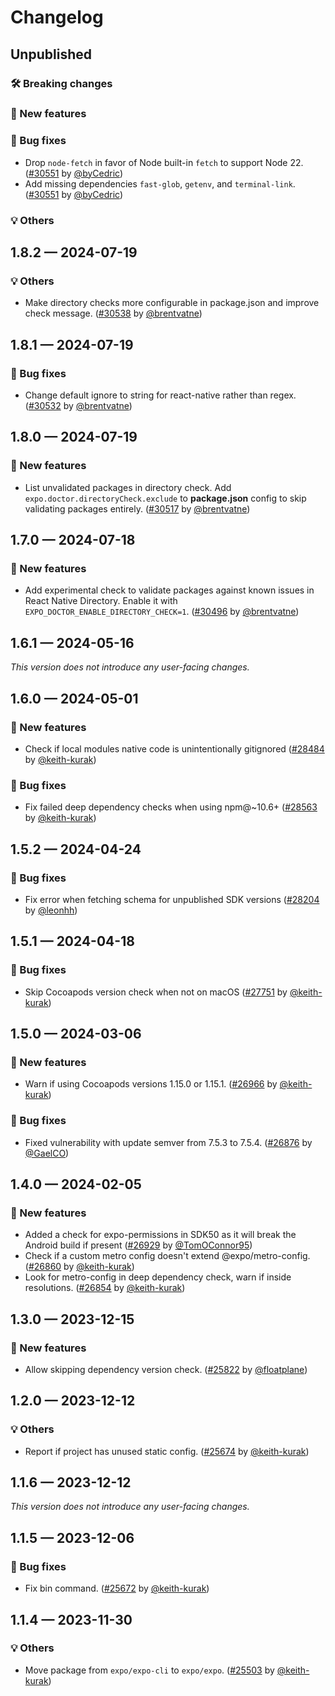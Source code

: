 # Changelog

## Unpublished

### 🛠 Breaking changes

### 🎉 New features

### 🐛 Bug fixes

- Drop `node-fetch` in favor of Node built-in `fetch` to support Node 22. ([#30551](https://github.com/expo/expo/pull/30551) by [@byCedric](https://github.com/byCedric))
- Add missing dependencies `fast-glob`, `getenv`, and `terminal-link`. ([#30551](https://github.com/expo/expo/pull/30551) by [@byCedric](https://github.com/byCedric))

### 💡 Others

## 1.8.2 — 2024-07-19

### 💡 Others

- Make directory checks more configurable in package.json and improve check message. ([#30538](https://github.com/expo/expo/pull/30538) by [@brentvatne](https://github.com/brentvatne))

## 1.8.1 — 2024-07-19

### 🐛 Bug fixes

- Change default ignore to string for react-native rather than regex. ([#30532](https://github.com/expo/expo/pull/30532) by [@brentvatne](https://github.com/brentvatne))

## 1.8.0 — 2024-07-19

### 🎉 New features

- List unvalidated packages in directory check. Add `expo.doctor.directoryCheck.exclude` to **package.json** config to skip validating packages entirely. ([#30517](https://github.com/expo/expo/pull/30517) by [@brentvatne](https://github.com/brentvatne))

## 1.7.0 — 2024-07-18

### 🎉 New features

- Add experimental check to validate packages against known issues in React Native Directory. Enable it with `EXPO_DOCTOR_ENABLE_DIRECTORY_CHECK=1`.  ([#30496](https://github.com/expo/expo/pull/30496) by [@brentvatne](https://github.com/brentvatne))

## 1.6.1 — 2024-05-16

_This version does not introduce any user-facing changes._

## 1.6.0 — 2024-05-01

### 🎉 New features

- Check if local modules native code is unintentionally gitignored ([#28484](https://github.com/expo/expo/pull/28484) by [@keith-kurak](https://github.com/keith-kurak))

### 🐛 Bug fixes

- Fix failed deep dependency checks when using npm@~10.6+ ([#28563](https://github.com/expo/expo/pull/28563) by [@keith-kurak](https://github.com/keith-kurak))

## 1.5.2 — 2024-04-24

### 🐛 Bug fixes

- Fix error when fetching schema for unpublished SDK versions ([#28204](https://github.com/expo/expo/pull/28204) by [@leonhh](https://github.com/leonhh))

## 1.5.1 — 2024-04-18

### 🐛 Bug fixes

- Skip Cocoapods version check when not on macOS ([#27751](https://github.com/expo/expo/pull/27751) by [@keith-kurak](https://github.com/keith-kurak))

## 1.5.0 — 2024-03-06

### 🎉 New features

- Warn if using Cocoapods versions 1.15.0 or 1.15.1. ([#26966](https://github.com/expo/expo/pull/26966) by [@keith-kurak](https://github.com/keith-kurak))

### 🐛 Bug fixes

- Fixed vulnerability with update semver from 7.5.3 to 7.5.4. ([#26876](https://github.com/expo/expo/pull/26876) by [@GaelCO](https://github.com/GaelCO))

## 1.4.0 — 2024-02-05

### 🎉 New features

- Added a check for expo-permissions in SDK50 as it will break the Android build if present ([#26929](https://github.com/expo/expo/pull/26929) by [@TomOConnor95](https://github.com/TomOConnor95))
- Check if a custom metro config doesn't extend @expo/metro-config. ([#26860](https://github.com/expo/expo/pull/26860) by [@keith-kurak](https://github.com/keith-kurak))
- Look for metro-config in deep dependency check, warn if inside resolutions. ([#26854](https://github.com/expo/expo/pull/26854) by [@keith-kurak](https://github.com/keith-kurak))

## 1.3.0 — 2023-12-15

### 🎉 New features

- Allow skipping dependency version check. ([#25822](https://github.com/expo/expo/pull/25822) by [@floatplane](https://github.com/floatplane))

## 1.2.0 — 2023-12-12

### 💡 Others

- Report if project has unused static config. ([#25674](https://github.com/expo/expo/pull/25674) by [@keith-kurak](https://github.com/keith-kurak))

## 1.1.6 — 2023-12-12

_This version does not introduce any user-facing changes._

## 1.1.5 — 2023-12-06

### 🐛 Bug fixes

- Fix bin command. ([#25672](https://github.com/expo/expo/pull/25672) by [@keith-kurak](https://github.com/keith-kurak))

## 1.1.4 — 2023-11-30

### 💡 Others

- Move package from `expo/expo-cli` to `expo/expo`. ([#25503](https://github.com/expo/expo/pull/25503) by [@keith-kurak](https://github.com/keith-kurak))
